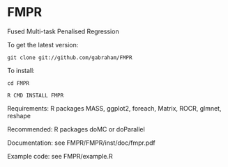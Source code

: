 FMPR
====

Fused Multi-task Penalised Regression

To get the latest version:

    git clone git://github.com/gabraham/FMPR

To install:

    cd FMPR

    R CMD INSTALL FMPR

Requirements: R packages  MASS, ggplot2, foreach, Matrix, ROCR, glmnet,
reshape

Recommended: R packages doMC or doParallel

Documentation: see FMPR/FMPR/inst/doc/fmpr.pdf

Example code: see FMPR/example.R

